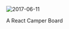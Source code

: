 ![2017-06-11](https://user-images.githubusercontent.com/18416366/27009417-580af1c8-4eab-11e7-80fb-d69284b05dfe.png)

A React Camper Board
